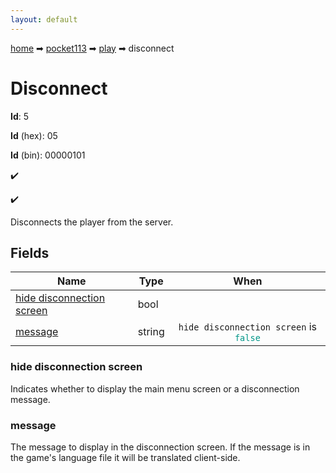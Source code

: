 ```yaml
---
layout: default
---
```


[home](/) ➡ [pocket113](/protocol/pocket113) ➡ [play](/protocol/pocket113/play) ➡ disconnect

# Disconnect

**Id**: 5

**Id** (hex): 05

**Id** (bin): 00000101

✔️

✔️

Disconnects the player from the server.

## Fields

Name | Type | When
---|---|:---:
[hide disconnection screen](#hide-disconnection-screen) | bool | 
[message](#message) | string | <code>hide disconnection screen</code> is <code><span style="color:#009688">false</span></code>

### hide disconnection screen

Indicates whether to display the main menu screen or a disconnection message.

### message

The message to display in the disconnection screen. If the message is in the game's language file it will be translated client-side.

